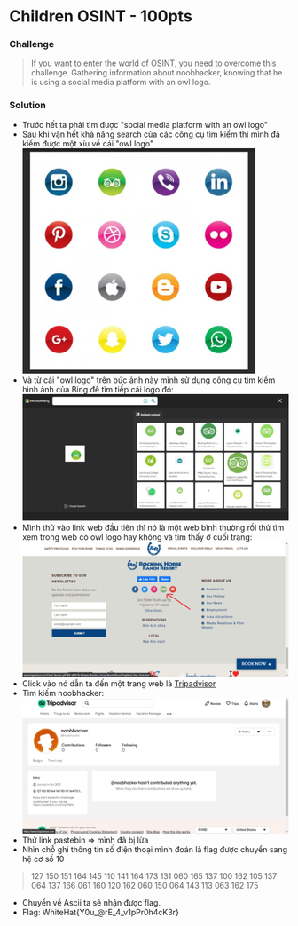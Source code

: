 # Children OSINT - 100pts
### Challenge
> If you want to enter the world of OSINT, you need to overcome this challenge. Gathering information about noobhacker, knowing that he is using a social media platform with an owl logo.
### Solution
- Trước hết ta phải tìm được "social media platform with an owl logo"
- Sau khi vận hết khả năng search của các công cụ tìm kiếm thì mình đã kiếm được một xíu về cái "owl logo"
 ![](1.png)
 - Và từ cái "owl logo" trên bức ảnh này mình sử dụng công cụ tìm kiếm hình ảnh của Bing để tìm tiếp cái logo đó:
 ![](2.png)
 - Mình thử vào link web đầu tiên thì nó là một web bình thường rồi thử tìm xem trong web có owl logo hay không và tìm thấy ở cuối trang:
 ![](3.png)
 - Click vào nó dẫn ta đến một trang web là [Tripadvisor](https://www.tripadvisor.com/)
 - Tìm kiếm noobhacker:
 ![](4.png)
 - Thử link pastebin => mình đã bị lừa
 - Nhìn chỗ ghi thông tin số điện thoại mình đoán là flag được chuyển sang hệ cơ số 10
> 127 150 151 164 145 110 141 164 173 131 060 165 137 100 162 105 137 064 137 166 061 160 120 162 060 150 064 143 113 063 162 175

- Chuyển về Ascii ta sẽ nhận được flag.
- Flag: WhiteHat{Y0u_@rE_4_v1pPr0h4cK3r}
